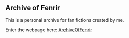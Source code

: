 ## Archive of Fenrir

This is a personal archive for fan fictions created by me.

Enter the webpage here: [ArchiveOfFenrir](https://fenrir-lin.github.io/ArchiveOfFenrir/)
